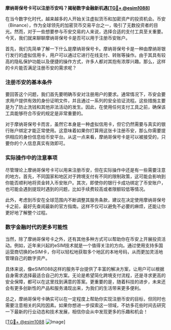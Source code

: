 **摩纳哥保号卡可以注册币安吗？揭秘数字金融新机遇[[TG💪+ @esim1088](https://t.me/s/esim1088)]**

在当今数字化时代，越来越多的人开始关注虚拟货币和加密资产的投资机会。币安（Binance），作为全球领先的加密货币交易平台之一，吸引了无数投资者的目光。然而，对于一些想要参与币安交易的人来说，选择合适的支付工具至关重要。今天，我们就来聊聊摩纳哥保号卡是否可以用于注册币安账户。

首先，我们先简单了解一下什么是摩纳哥保号卡。摩纳哥保号卡是一种由摩纳哥银行发行的虚拟信用卡，用户可以通过它进行在线支付、转账等操作。由于其具有较高的隐私保护功能以及便捷的操作方式，许多人都对其抱有浓厚兴趣。那么，这样的卡片能否满足注册币安的需求呢？

### 注册币安的基本条件

要回答这个问题，我们首先要明确币安对注册用户的要求。通常情况下，币安会要求用户提供有效的身份证明文件，并且通过一系列的安全验证流程。这些措施主要是为了防止洗钱和其他非法活动的发生。因此，在使用任何支付工具之前，确保该工具能够符合币安的规定是非常重要的。

对于摩纳哥保号卡而言，虽然它本身是一种虚拟信用卡，但它仍然需要与真实的银行账户绑定才能正常使用。这意味着如果你打算用这张卡注册币安，那么你需要提供相应的身份信息给币安平台。从这一点来看，摩纳哥保号卡是可以被接受的，只要你的个人信息真实有效即可。

### 实际操作中的注意事项

尽管理论上摩纳哥保号卡可以用来注册币安，但在实际操作中还是有一些需要注意的地方。首先，不同国家和地区对于跨境支付有不同的限制政策，这可能会影响到你能否顺利地将资金转入币安账户。其次，即使你的银行卡成功绑定了币安账户，也可能会遇到提现时遇到的问题，比如手续费较高或者限额较低等情况。

此外，考虑到币安在全球范围内不断调整其服务条款，建议在决定使用摩纳哥保号卡之前，最好先查阅最新的官方指南。这样不仅可以避免不必要的麻烦，还能让你更好地了解整个过程。

### 数字金融时代的更多可能性

当然，除了摩纳哥保号卡之外，还有其他多种方式可以帮助你在币安上开展投资活动。例如，近年来兴起的eSIM技术就是一个值得关注的方向。通过使用支持多国运营商切换的eSIM卡，你可以轻松地获取多个地区的本地号码，从而更加灵活地管理自己的数字资产。

具体来说，像eSIM1088这样的服务平台提供了丰富的解决方案，让用户可以根据自身需求选择最适合自己的方案。无论是希望简化跨境支付流程，还是寻求更高的安全保障，都可以在这里找到满意的答案。更重要的是，随着科技的进步，未来还会有更多创新性的产品和服务涌现出来，为我们的生活带来更多便利。

总之，摩纳哥保号卡确实可以在一定程度上帮助你实现注册币安的目标，但同时也需要注意相关的风险因素。如果你想进一步探索这一领域，不妨多花些时间去研究一下最新的行业动态和技术发展，相信你会从中发现更多的乐趣和机会！

[[TG💪+ @esim1088](https://t.me/s/esim1088) ![Image](https://i.postimg.cc/4NQfJmqS/Snipaste-2025-05-13-00-14-12.png)]